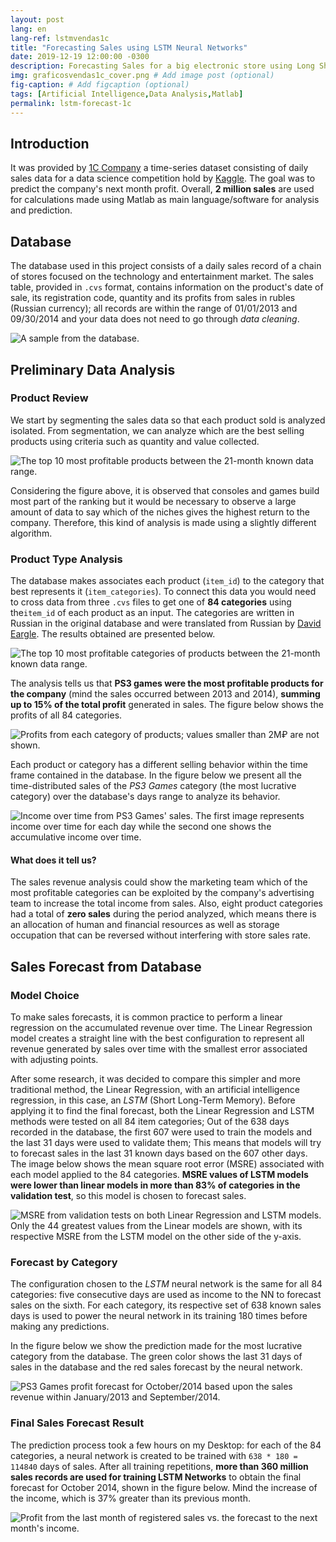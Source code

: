 ```yaml
---
layout: post
lang: en
lang-ref: lstmvendas1c
title: "Forecasting Sales using LSTM Neural Networks"
date: 2019-12-19 12:00:00 -0300
description: Forecasting Sales for a big electronic store using Long Short-Term Memory Recurrent Neural Networks.
img: graficosvendas1c_cover.png # Add image post (optional)
fig-caption: # Add figcaption (optional)
tags: [Artificial Intelligence,Data Analysis,Matlab]
permalink: lstm-forecast-1c
---
```

## Introduction
It was provided by [1C Company](http://www.1c.com/) a time-series dataset consisting of daily sales data for a data science competition hold by [Kaggle](https://www.kaggle.com/). The goal was to predict the company's next month profit. Overall, **2 million sales** are used for calculations made using Matlab as main language/software for analysis and prediction.

## Database
The database used in this project consists of a daily sales record of a chain of stores focused on the technology and entertainment market. The sales table, provided in ```.cvs``` format, contains information on the product's date of sale, its registration code, quantity and its profits from sales in rubles (Russian currency); all records are within the range of 01/01/2013 and 09/30/2014 and your data does not need to go through *data cleaning*.

![A sample from the database.]({{site.baseurl}}/assets/img/1CPS-exemplo.png)

## Preliminary Data Analysis
### Product Review
We start by segmenting the sales data so that each product sold is analyzed isolated. From segmentation, we can analyze which are the best selling products using criteria such as quantity and value collected.

![The top 10 most profitable products between the 21-month known data range.]({{site.baseurl}}/assets/img/graficosvendas1c_top10-profits.png)

Considering the figure above, it is observed that consoles and games build most part of the ranking but it would be necessary to observe a large amount of data to say which of the niches gives the highest return to the company. Therefore, this kind of analysis is made using a slightly different algorithm.


### Product Type Analysis
The database makes associates each product (```item_id```) to the category that best represents it (```item_categories```). To connect this data you would need to cross data from three ```.cvs``` files to get one of **84 categories** using the```item_id``` of each product as an input. The categories are written in Russian in the original database and were translated from Russian by [David Eargle](https://daveeargle.com/). The results obtained are presented below.

![The top 10 most profitable categories of products between the 21-month known data range.]({{site.baseurl}}/assets/img/graficosvendas1c_top10-profits-categories.png)

The analysis tells us that **PS3 games were the most profitable products for the company** (mind the sales occurred between 2013 and 2014), **summing up to 15% of the total profit** generated in sales. The figure below shows the profits of all 84 categories.

![Profits from each category of products; values smaller than 2M₽ are not shown.]({{site.baseurl}}/assets/img/graficosvendas1c_allprofits.png)

Each product or category has a different selling behavior within the time frame contained in the database. In the figure below we present all the time-distributed sales of the *PS3 Games* category (the most lucrative category) over the database's days range to analyze its behavior.

![Income over time from PS3 Games' sales. The first image represents income over time for each day while the second one shows the accumulative income over time.]({{site.baseurl}}/assets/img/graficosvendas1c_profit-from-toplucrative.png)

#### What does it tell us?
The sales revenue analysis could show the marketing team which of the most profitable categories can be exploited by the company's advertising team to increase the total income from sales. Also, eight product categories had a total of **zero sales** during the period analyzed, which means there is an allocation of human and financial resources as well as storage occupation that can be reversed without interfering with store sales rate. 

## Sales Forecast from Database
### Model Choice
To make sales forecasts, it is common practice to perform a linear regression on the accumulated revenue over time. The Linear Regression model creates a straight line with the best configuration to represent all revenue generated by sales over time with the smallest error associated with adjusting points.

After some research, it was decided to compare this simpler and more traditional method, the Linear Regression, with an artificial intelligence regression, in this case, an *LSTM* (Short Long-Term Memory). Before applying it to find the final forecast, both the Linear Regression and LSTM methods were tested on all 84 item categories; Out of the 638 days recorded in the database, the first 607 were used to train the models and the last 31 days were used to validate them; This means that models will try to forecast sales in the last 31 known days based on the 607 other days. The image below shows the mean square root error (MSRE) associated with each model applied to the 84 categories. **MSRE values of LSTM models were lower than linear models in more than 83% of categories in the validation test**, so this model is chosen to forecast sales. 

![MSRE from validation tests on both Linear Regression and LSTM models. Only the 44 greatest values from the Linear models are shown, with its respective MSRE from the LSTM model on the other side of the y-axis.]({{site.baseurl}}/assets/img/graficosvendas1c_MSRE-tests.png)

### Forecast by Category
The configuration chosen to the *LSTM* neural network is the same for all 84 categories: five consecutive days are used as income to the NN to forecast sales on the sixth. For each category, its respective set of 638 known sales days is used to power the neural network in its training 180 times before making any predictions.

In the figure below we show the prediction made for the most lucrative category from the database. The green color shows the last 31 days of sales in the database and the red sales forecast by the neural network.

![PS3 Games profit forecast for October/2014 based upon the sales revenue within January/2013 and September/2014.]({{site.baseurl}}/assets/img/graficosvendas1c_ps3games-profitforecast.png)


### Final Sales Forecast Result
The prediction process took a few hours on my Desktop: for each of the 84 categories, a neural network is created to be trained with ```638 * 180 = 114840``` days of sales. After all training repetitions, **more than 360 million sales records are used for training LSTM Networks** to obtain the final forecast for October 2014, shown in the figure below. Mind the increase of the income, which is 37% greater than its previous month.

![Profit from the last month of registered sales vs. the forecast to the next month's income.]({{site.baseurl}}/assets/img/graficosvendas1c_profitresults.png)